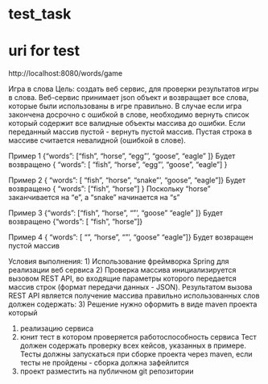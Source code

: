 # test_task

# uri for test
http://localhost:8080/words/game 

 Игра в слова
Цель: создать веб сервис, для проверки результатов игры в слова. Веб-сервис принимает json объект и возвращает все слова, которые были использованы в игре правильно.
В случае если игра закончена досрочно с ошибкой в слове, необходимо вернуть список который содержит все валидные объекты массива до ошибки. Если переданный массив пустой - вернуть пустой массив. Пустая строка в массиве считается невалидной (ошибкой в слове).

Пример 1
{“words”: [“fish”, “horse”, “egg”’, “goose”, “eagle” ]}
Будет возвращено {
“words”: [ “fish”, “horse”, “egg”’, “goose”, “eagle”] }

Пример 2
{ “words”: [ “fish”, “horse”, “snake”’, “goose”, “eagle”]}
Будет возвращено {
“words”: [“fish”, “horse”] }
Поскольку “horse” заканчивается на “e”, а “snake” начинается на “s”

Пример 3
{“words”: [“fish”, “horse”, “”’, “goose” “eagle” ]}
Будет возвращено {“words”: [ “fish”, “horse”]}

Пример 4
{ “words”: [ “”, “horse”, “”’, “goose” “eagle”]}
Будет возвращен пустой массив

Условия выполнения: 1) Использование фреймворка Spring для реализации веб сервиса
2) Проверка массива инициализируется вызовом REST API, во входящие параметры которого передается массив строк (формат передачи данных -
JSON). Результатом вызова REST API является получение массива правильно использованных слов
должен содержать:
3) Решение нужно оформить в виде maven проекта который
1. реализацию сервиса
2. юнит тест в котором проверяется работоспособность сервиса Тест должен содержать проверку всех кейсов, указанных в примере. Тесты должны запускаться при сборке проекта через maven, если тесты не пройдены - сборка должна зафейлится
3. проект разместить на публичном git репозитории
